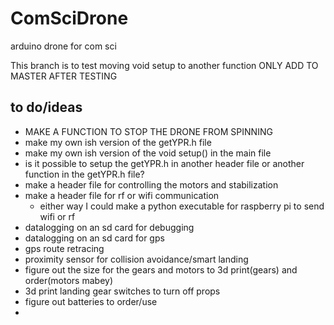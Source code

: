 # ComSciDrone
arduino drone for com sci

This branch is to test moving void setup to another function
ONLY ADD TO MASTER AFTER TESTING

to do/ideas
--------
- MAKE A FUNCTION TO STOP THE DRONE FROM SPINNING
- make my own ish version of the getYPR.h file
- make my own ish version of the void setup() in the main file
- is it possible to setup the getYPR.h in another header file or another function in the getYPR.h file?
- make a header file for controlling the motors and stabilization
- make a header file for rf or wifi communication
    - either way I could make a python executable for raspberry pi to send wifi or rf
- datalogging on an sd card for debugging
- datalogging on an sd card for gps
- gps route retracing
- proximity sensor for collision avoidance/smart landing
- figure out the size for the gears and motors to 3d print(gears) and order(motors mabey)
- 3d print landing gear switches to turn off props
- figure out batteries to order/use
- 



    
